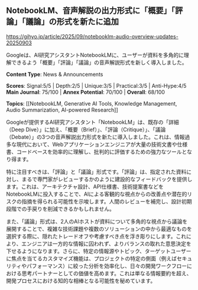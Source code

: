 ## NotebookLM、音声解説の出力形式に「概要」「評論」「議論」の形式を新たに追加

https://gihyo.jp/article/2025/09/notebooklm-audio-overview-updates-20250903

Googleは、AI研究アシスタントNotebookLMに、ユーザーが資料を多角的に理解できるよう「概要」「評論」「議論」の音声解説形式を新しく導入しました。

**Content Type**: News & Announcements

**Scores**: Signal:5/5 | Depth:2/5 | Unique:3/5 | Practical:3/5 | Anti-Hype:4/5
**Main Journal**: 75/100 | **Annex Potential**: 70/100 | **Overall**: 68/100

**Topics**: [[NotebookLM, Generative AI Tools, Knowledge Management, Audio Summarization, AI-powered Research]]

Googleが提供するAI研究アシスタント「NotebookLM」は、既存の「詳細（Deep Dive）」に加え、「概要（Brief）」、「評論（Critique）」、「議論（Debate）」の3つの音声解説出力形式を新たに導入しました。これは、情報過多な現代において、Webアプリケーションエンジニアが大量の技術文書や仕様書、コードベースを効率的に理解し、批判的に評価するための強力なツールとなり得ます。

特に注目すべきは、「評論」と「議論」形式です。「評論」は、指定された資料に対し、まるで専門家がレビューするかのように建設的なフィードバックを提供します。これは、アーキテクチャ設計、API仕様書、技術提案書などをNotebookLMに投入することで、AIによる客観的な視点からの改善点や潜在的リスクの指摘を得られる可能性を示唆します。人間のレビューを補完し、設計初期段階での手戻りを削減できるかもしれません。

また、「議論」形式は、2人のAIホストが資料について多角的な視点から議論を展開することで、複雑な技術課題や複数のソリューションの中から最適なものを選択する際に、隠れたトレードオフや考慮すべき点を浮き彫りにします。これにより、エンジニアは一方的な情報に囚われず、よりバランスの取れた意思決定を下せるようになります。さらに、特定の情報源やトピック、ターゲットユーザーに焦点を当てるカスタマイズ機能は、プロジェクトの特定の側面（例えばセキュリティやパフォーマンス）に絞った分析を効率化し、日々の開発ワークフローにおける思考パートナーとしての価値を高めます。これは単なる情報要約を超え、開発プロセスにおける知的な相棒となる可能性を秘めています。